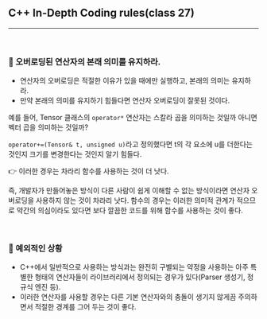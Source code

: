 ## C++ In-Depth Coding rules(class 27)

***

<br>

### :pushpin: 오버로딩된 연산자의 본래 의미를 유지하라.

- 연산자의 오버로딩은 적절한 이유가 있을 때에만 실행하고, 본래의 의미는 유지하라.
- 만약 본래의 의미를 유지하기 힘들다면 연산자 오버로딩이 잘못된 것이다.



예를 들어, Tensor 클래스의 ```operator*``` 연산자는 스칼라 곱을 의미하는 것일까 아니면 벡터 곱을 의미하는 것일까?

```operator+=(Tensor& t, unsigned u)```라고 정의했다면 t의 각 요소에 u를 더한다는 것인지 크기를 변경한다는 것인지 알기 힘들다.

:point_right: 이러한 경우는 차라리 함수를 사용하는 것이 더 낫다.

즉, 개발자가 만들어놓은 방식이 다른 사람이 쉽게 이해할  수 없는 방식이라면 연산자 오버로딩을 사용하지 않는 것이 차라리 낫다. 함수의 경우는 이러한 의미적 관계가 적으므로 약간의 의심이라도 있다면 보다 깔끔한 코드를 위해 함수를 사용하는 것이 좋다.

<br>

### :pushpin: 예외적인 상황

- C++에서 일반적으로 사용하는 방식과는 완전히 구별되는 약정을 사용하는 아주 특별한 형태의 연산자들이 라이브러리에서 정의되는 경우가 있다(Parser 생성기, 정규식 엔진 등). 
- 이러한 연산자를 사용할 경우는 다른 기본 연산자와의 충돌이 생기지 않게끔 주의하면서 적절한 경계를 그어 두는 것이 좋다.